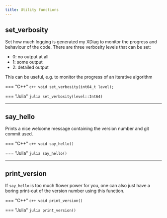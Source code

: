```yaml
---
title: Utility functions
---
```


## set_verbosity

Set how much logging is generated my XDiag to monitor the progress and behaviour of the code. There are three verbosity levels that can be set:

* 0: no output at all
* 1: some output 
* 2: detailed output 

This can be useful, e.g. to monitor the progress of an iterative algorithm

=== "C++"
	```c++
    void set_verbosity(int64_t level);
	```

=== "Julia"
	```julia
	set_verbosity(level::Int64)
	```

---

## say_hello

Prints a nice welcome message containing the version number and git commit used.

=== "C++"
	```c++
    void say_hello()
	```
	
=== "Julia"
	```julia
	say_hello()
	```

---

## print_version

If `say_hello` is too much flower power for you, one can also just have a boring print-out of the version number using this function. 

=== "C++"
	```c++
    void print_version()
	```
	
=== "Julia"
	```julia
	print_version()
	```


